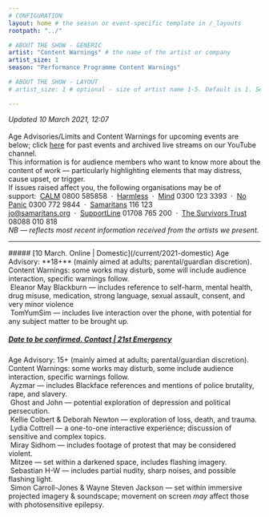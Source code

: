```yaml
---
# CONFIGURATION
layout: home # the season or event-specific template in /_layouts
rootpath: "../"

# ABOUT THE SHOW - GENERIC
artist: "Content Warnings" # the name of the artist or company
artist_size: 1
season: "Performance Programme Content Warnings"

# ABOUT THE SHOW - LAYOUT
# artist_size: 1 # optional - size of artist name 1-5. Default is 1. Set longer names to lower values

---
```

*Updated 10 March 2021, 12:07*<br><br>Age Advisories/Limits and Content Warnings for upcoming events are below; click [here](/archive/warnings) for past events and archived live streams on our YouTube channel.<br>This information is for audience members who want to know more about the content of work — particularly highlighting elements that may distress, cause upset, or trigger.<br>If issues raised affect you, the following organisations may be of support:&nbsp;&nbsp;<a href="http://thecalmzone.net" target="_blank">CALM</a> 0800 585858&nbsp;&nbsp;·&nbsp;&nbsp;<a href="http://harmless.org.uk" target="_blank">Harmless</a>&nbsp;&nbsp;·&nbsp;&nbsp;<a href="http://mind.org.uk" target="_blank">Mind</a> 0300 123 3393&nbsp;&nbsp;·&nbsp;&nbsp;<a href="http://nopanic.org.uk" target="_blank">No Panic</a> 0300 772 9844&nbsp;&nbsp;·&nbsp;&nbsp;<a href="http://samaritans.org" target="_blank">Samaritans</a> 116 123 jo@samaritans.org&nbsp;&nbsp;·&nbsp;&nbsp;<a href="http://supportline.org.uk" target="_blank">SupportLine</a> 01708 765 200&nbsp;&nbsp;·&nbsp;&nbsp;<a href="http://thesurvivorstrust.org" target="_blank">The Survivors Trust</a> 08088 010 818<br>*NB — reflects most recent information received from the artists we present.*         
<hr>         
##### [10 March. Online | Domestic](/current/2021-domestic)        
Age Advisory: **18+** (mainly aimed at adults; parental/guardian discretion).<br>Content Warnings: some works may disturb, some will include audience interaction, specific warnings follow.<br>&nbsp;Eleanor May Blackburn — includes reference to self-harm, mental health, drug misuse, medication, strong language, sexual assault, consent, and very minor violence<br>&nbsp;TomYumSim — includes live interaction over the phone, with potential for any subject matter to be brought up.           
        
##### [Date to be confirmed. Contact | 21st Emergency](/current/2021-emergency)        
Age Advisory: 15+ (mainly aimed at adults; parental/guardian discretion).<br>Content Warnings: some works may disturb, some include audience interaction, specific warnings follow.<br>&nbsp;Ayzmar — includes Blackface references and mentions of police brutality, rape, and slavery.<br>&nbsp;Ghost and John — potential exploration of depression and political persecution.<br>&nbsp;Kellie Colbert & Deborah Newton — exploration of loss, death, and trauma.<br>&nbsp;Lydia Cottrell — a one-to-one interactive experience; discussion of sensitive and complex topics.<br>&nbsp;Miray Sidhom — includes footage of protest that may be considered violent.<br>&nbsp;Mitzee — set within a darkened space, includes flashing imagery.<br>&nbsp;Sebastian H-W — includes partial nudity, sharp noises, and possible flashing light.<br>&nbsp;Simon Carroll-Jones & Wayne Steven Jackson — set within immersive projected imagery & soundscape; movement on screen *may* affect those with photosensitive epilepsy.
